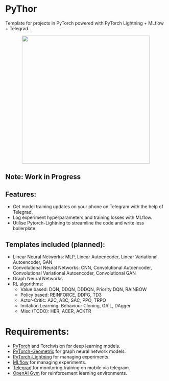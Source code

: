 # PyThor
Template for projects in PyTorch powered with PyTorch Lightning + MLflow + Telegrad.

<p align="center">
  <img src="https://media.giphy.com/media/WmuDTrWdBcOiKbrLFe/giphy.gif" width="400"/>
</p>

## Note: Work in Progress

## Features:
* Get model training updates on your phone on Telegram with the help of Telegrad.
* Log experiment hyperparameters and training losses with MLflow.
* Utilise Pytorch-Lightning to streamline the code and write less boilerplate.

## Templates included (planned):
* Linear Neural Networks: MLP, Linear Autoencoder, Linear Variational Autoencoder, GAN
* Convolutional Neural Networks: CNN, Convolutional Autoencoder, Convolutional Variational Autoencoder, Convolutional GAN
* Graph Neural Networks
* RL algorithms: 
  * Value based: DQN, DDQN, DDDQN, Priority DQN, RAINBOW
  * Policy based: REINFORCE, DDPG, TD3
  * Actor-Critic: A2C, A3C, SAC, PPO, TRPO
  * Imitation Learning: Behaviour Cloning, GAIL, DAgger
  * Misc (TODO): HER, ACER, ACKTR



# Requirements:
* [PyTorch](https://pytorch.org/) and Torchvision for deep learning models.
* [PyTorch-Geometric](https://pytorch-geometric.readthedocs.io/en/latest/) for graph neural network models.
* [PyTorch-Lightning](https://pytorch-lightning.readthedocs.io/en/latest/) for managing experiments.
* [MLflow](https://www.mlflow.org/) for managing experiments.
* [Telegrad](https://github.com/eyalzk/telegrad) for monitoring training on mobile via telegram.
* [OpenAI Gym](https://gym.openai.com/) for reinforcement learning environments.

